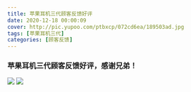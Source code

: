 ```yaml
---
title: 苹果耳机三代顾客反馈好评
date: 2020-12-18 00:00:09
cover: http://pic.yupoo.com/ptbxcp/072cd6ea/189503ad.jpg
tags: [苹果耳机三代]
categories: [顾客反馈]
---
```


###  苹果耳机三代顾客反馈好评，感谢兄弟！
![](http://pic.yupoo.com/ptbxcp/187e0f41/b7d51562.jpg)
![](http://pic.yupoo.com/ptbxcp/072cd6ea/189503ad.jpg)

